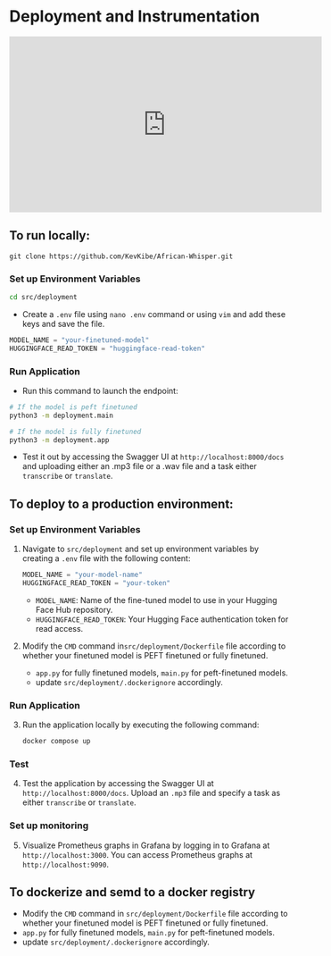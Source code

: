 # Deployment and Instrumentation

<iframe width="560" height="315" src="https://www.youtube.com/embed/ulKJS_q3Emk?si=lfEQjMWxb33V5Kjv" title="YouTube video player" frameborder="0" allow="accelerometer; autoplay; clipboard-write; encrypted-media; gyroscope; picture-in-picture; web-share" referrerpolicy="strict-origin-when-cross-origin" allowfullscreen></iframe>

## To run locally:
```
git clone https://github.com/KevKibe/African-Whisper.git
```

### Set up Environment Variables
```bash
cd src/deployment
```
- Create a `.env` file using `nano .env` command or using `vim` and add these keys and save the file.
```python
MODEL_NAME = "your-finetuned-model"
HUGGINGFACE_READ_TOKEN = "huggingface-read-token"
```

### Run Application

- Run this command to launch the endpoint:
```bash
# If the model is peft finetuned
python3 -m deployment.main

# If the model is fully finetuned
python3 -m deployment.app
```

- Test it out by accessing the Swagger UI at `http://localhost:8000/docs` and uploading either an .mp3 file or a .wav file and a task either `transcribe` or `translate`. 


## To deploy to a production environment:

### Set up Environment Variables

1. Navigate to `src/deployment` and set up environment variables by creating a `.env` file with the following content:
 
    ```python
    MODEL_NAME = "your-model-name"
    HUGGINGFACE_READ_TOKEN = "your-token"
    ```

   - `MODEL_NAME`: Name of the fine-tuned model to use in your Hugging Face Hub repository.
   - `HUGGINGFACE_READ_TOKEN`: Your Hugging Face authentication token for read access.

2. Modify the `CMD` command in`src/deployment/Dockerfile` file according to whether your finetuned model is PEFT finetuned or fully finetuned.
    - `app.py` for fully finetuned models, `main.py` for peft-finetuned models.
    - update `src/deployment/.dockerignore` accordingly.

### Run Application

3. Run the application locally by executing the following command:

    ```bash
    docker compose up
    ```

### Test

4. Test the application by accessing the Swagger UI at `http://localhost:8000/docs`. Upload an `.mp3` file and specify a task as either `transcribe` or `translate`. 

### Set up monitoring

5. Visualize Prometheus graphs in Grafana by logging in to Grafana at `http://localhost:3000`. You can access Prometheus graphs at `http://localhost:9090`.


## To dockerize and semd to a docker registry
 
- Modify the `CMD` command in `src/deployment/Dockerfile` file according to whether your finetuned model is PEFT finetuned or fully finetuned.
 - `app.py` for fully finetuned models, `main.py` for peft-finetuned models.
 - update `src/deployment/.dockerignore` accordingly.
